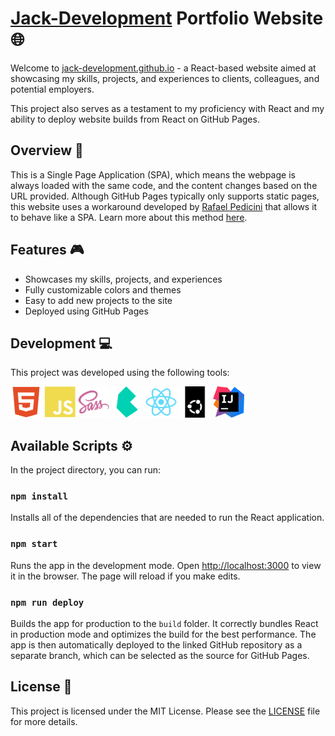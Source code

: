 # [Jack-Development](https://jack-development.github.io) Portfolio Website 🌐

Welcome to [jack-development.github.io](https://jack-development.github.io) - a React-based website aimed at showcasing my skills, projects, and experiences to clients, colleagues, and potential employers. 

This project also serves as a testament to my proficiency with React and my ability to deploy website builds from React on GitHub Pages.

## Overview 📝

This is a Single Page Application (SPA), which means the webpage is always loaded with the same code, and the content changes based on the URL provided. Although GitHub Pages typically only supports static pages, this website uses a workaround developed by [Rafael Pedicini](https://github.com/rafgraph) that allows it to behave like a SPA. Learn more about this method [here](https://github.com/rafgraph/spa-github-pages).

## Features 🎮

- Showcases my skills, projects, and experiences
- Fully customizable colors and themes
- Easy to add new projects to the site
- Deployed using GitHub Pages

## Development 💻

This project was developed using the following tools:

<code><img height="50" src="https://github.com/devicons/devicon/blob/master/icons/html5/html5-plain.svg" alt="html"></code>
<code><img height="50" src="https://github.com/devicons/devicon/blob/master/icons/javascript/javascript-plain.svg" alt="javascript"></code>
<code><img height="50" src="https://github.com/devicons/devicon/blob/master/icons/sass/sass-original.svg" alt="sass"></code>
<code><img height="50" src="https://github.com/devicons/devicon/blob/master/icons/bulma/bulma-plain.svg" alt="bulma"></code>
<code><img height="50" src="https://github.com/devicons/devicon/blob/master/icons/react/react-original.svg" alt="react"></code>
<code><img height="50" src="https://github.com/devicons/devicon/blob/master/icons/ubuntu/ubuntu-plain.svg" alt="ubuntu"></code>
<code><img height="50" src="https://github.com/Jack-Development/Jack-Development/blob/main/resources/IntelliJ_Icon.svg" alt="IntelliJ"></code>

## Available Scripts ⚙️

In the project directory, you can run:

### `npm install`

Installs all of the dependencies that are needed to run the React application.

### `npm start`

Runs the app in the development mode. Open [http://localhost:3000](http://localhost:3000) to view it in the browser. The page will reload if you make edits.

### `npm run deploy`

Builds the app for production to the `build` folder. It correctly bundles React in production mode and optimizes the build for the best performance. The app is then automatically deployed to the linked GitHub repository as a separate branch, which can be selected as the source for GitHub Pages.

## License 📄

This project is licensed under the MIT License. Please see the [LICENSE](LICENSE) file for more details.
